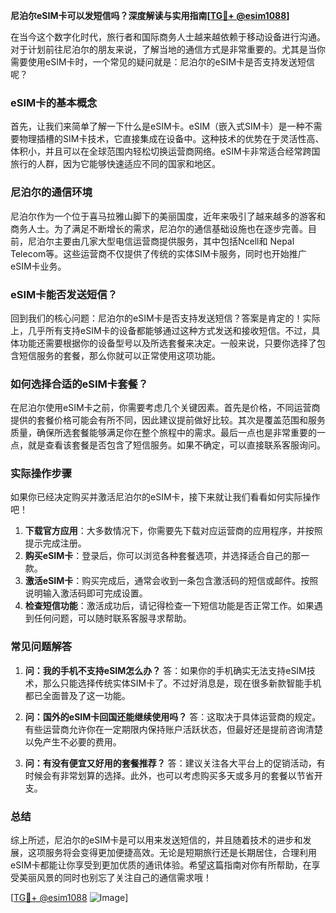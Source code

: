 **尼泊尔eSIM卡可以发短信吗？深度解读与实用指南[[TG💪+ @esim1088](https://t.me/s/esim1088)]**

在当今这个数字化时代，旅行者和国际商务人士越来越依赖于移动设备进行沟通。对于计划前往尼泊尔的朋友来说，了解当地的通信方式是非常重要的。尤其是当你需要使用eSIM卡时，一个常见的疑问就是：尼泊尔的eSIM卡是否支持发送短信呢？

### eSIM卡的基本概念

首先，让我们来简单了解一下什么是eSIM卡。eSIM（嵌入式SIM卡）是一种不需要物理插槽的SIM卡技术，它直接集成在设备中。这种技术的优势在于灵活性高、体积小，并且可以在全球范围内轻松切换运营商网络。eSIM卡非常适合经常跨国旅行的人群，因为它能够快速适应不同的国家和地区。

### 尼泊尔的通信环境

尼泊尔作为一个位于喜马拉雅山脚下的美丽国度，近年来吸引了越来越多的游客和商务人士。为了满足不断增长的需求，尼泊尔的通信基础设施也在逐步完善。目前，尼泊尔主要由几家大型电信运营商提供服务，其中包括Ncell和 Nepal Telecom等。这些运营商不仅提供了传统的实体SIM卡服务，同时也开始推广eSIM卡业务。

### eSIM卡能否发送短信？

回到我们的核心问题：尼泊尔的eSIM卡是否支持发送短信？答案是肯定的！实际上，几乎所有支持eSIM卡的设备都能够通过这种方式发送和接收短信。不过，具体功能还需要根据你的设备型号以及所选套餐来决定。一般来说，只要你选择了包含短信服务的套餐，那么你就可以正常使用这项功能。

### 如何选择合适的eSIM卡套餐？

在尼泊尔使用eSIM卡之前，你需要考虑几个关键因素。首先是价格，不同运营商提供的套餐价格可能会有所不同，因此建议提前做好比较。其次是覆盖范围和服务质量，确保所选套餐能够满足你在整个旅程中的需求。最后一点也是非常重要的一点，就是查看该套餐是否包含了短信服务。如果不确定，可以直接联系客服询问。

### 实际操作步骤

如果你已经决定购买并激活尼泊尔的eSIM卡，接下来就让我们看看如何实际操作吧！

1. **下载官方应用**：大多数情况下，你需要先下载对应运营商的应用程序，并按照提示完成注册。
2. **购买eSIM卡**：登录后，你可以浏览各种套餐选项，并选择适合自己的那一款。
3. **激活eSIM卡**：购买完成后，通常会收到一条包含激活码的短信或邮件。按照说明输入激活码即可完成设置。
4. **检查短信功能**：激活成功后，请记得检查一下短信功能是否正常工作。如果遇到任何问题，可以随时联系客服寻求帮助。

### 常见问题解答

1. **问：我的手机不支持eSIM怎么办？**
   答：如果你的手机确实无法支持eSIM技术，那么只能选择传统实体SIM卡了。不过好消息是，现在很多新款智能手机都已全面普及了这一功能。

2. **问：国外的eSIM卡回国还能继续使用吗？**
   答：这取决于具体运营商的规定。有些运营商允许你在一定期限内保持账户活跃状态，但最好还是提前咨询清楚以免产生不必要的费用。

3. **问：有没有便宜又好用的套餐推荐？**
   答：建议关注各大平台上的促销活动，有时候会有非常划算的选择。此外，也可以考虑购买多天或多月的套餐以节省开支。

### 总结

综上所述，尼泊尔的eSIM卡是可以用来发送短信的，并且随着技术的进步和发展，这项服务将会变得更加便捷高效。无论是短期旅行还是长期居住，合理利用eSIM卡都能让你享受到更加优质的通讯体验。希望这篇指南对你有所帮助，在享受美丽风景的同时也别忘了关注自己的通信需求哦！

[[TG💪+ @esim1088](https://t.me/s/esim1088) ![Image](https://i.postimg.cc/4NQfJmqS/Snipaste-2025-05-13-00-14-12.png)]